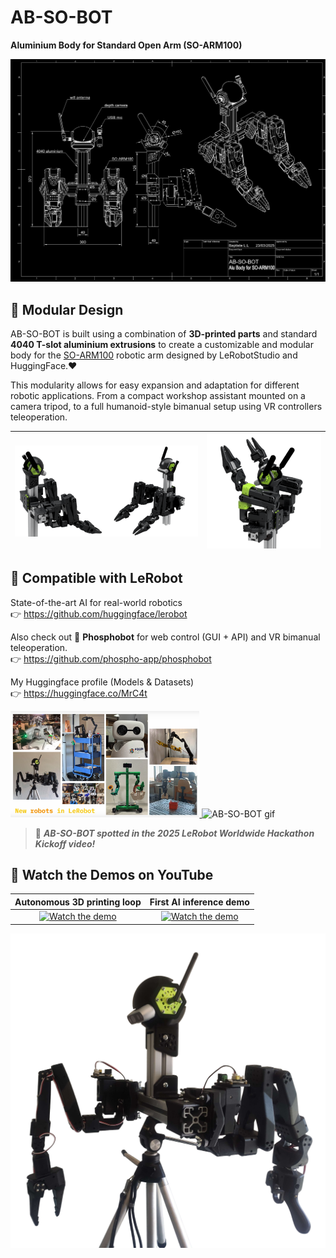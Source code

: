 # AB-SO-BOT

**Aluminium Body for Standard Open Arm (SO-ARM100)**

![AB-SO-BOT Drawing](images/AB-SO-DARK.png)

## 🔩 Modular Design

AB-SO-BOT is built using a combination of <strong>3D-printed parts</strong> and standard <strong>4040 T-slot aluminium extrusions</strong> to create a customizable and modular body for the <a href="https://github.com/TheRobotStudio/SO-ARM100">SO-ARM100</a> robotic arm designed by LeRobotStudio and HuggingFace.❤️  

This modularity allows for easy expansion and adaptation for different robotic applications. From a compact workshop assistant mounted on a camera tripod, to a full humanoid-style bimanual setup using VR controllers teleoperation.


| ![AB-SO-BOT Banner](images/AB-SO-banner.png) |![AB-SO-Render](images/AB-SO-Render.png) |
|:--:|:--:|

## 🤗 Compatible with LeRobot

State-of-the-art AI for real-world robotics  
👉 https://github.com/huggingface/lerobot

Also check out 🧪 **Phosphobot** for web control (GUI + API) and VR bimanual teleoperation.   
👉 https://github.com/phospho-app/phosphobot

My Huggingface profile (Models & Datasets)  
👉 https://huggingface.co/MrC4t


<p align=" ">
  <a href="https://youtu.be/-x64_-g5ABw?t=606">
    <img src="images/LeRobotHackathonKickOff.png" alt="AB-SO-BOT in LeRobot Hackathon Kickoff" width="60%">
  </a>
  <img src="images/AB-SO.gif" alt="AB-SO-BOT gif" width="34%">
</p>

> 🦾 **_AB-SO-BOT spotted in the 2025 LeRobot Worldwide Hackathon Kickoff video!_**  

## 🎥 Watch the Demos on YouTube

| Autonomous 3D printing loop | First **AI** inference demo |
|:--:|:--:|
| [![Watch the demo](https://img.youtube.com/vi/gPFcQjBbeOc/hqdefault.jpg)](https://www.youtube.com/watch?v=gPFcQjBbeOc) | [![Watch the demo](https://img.youtube.com/vi/xaGvbCwGXA4/hqdefault.jpg)](https://www.youtube.com/shorts/xaGvbCwGXA4) |


![ABSO Tripod](images/ABSO-TRIPOD.png)
